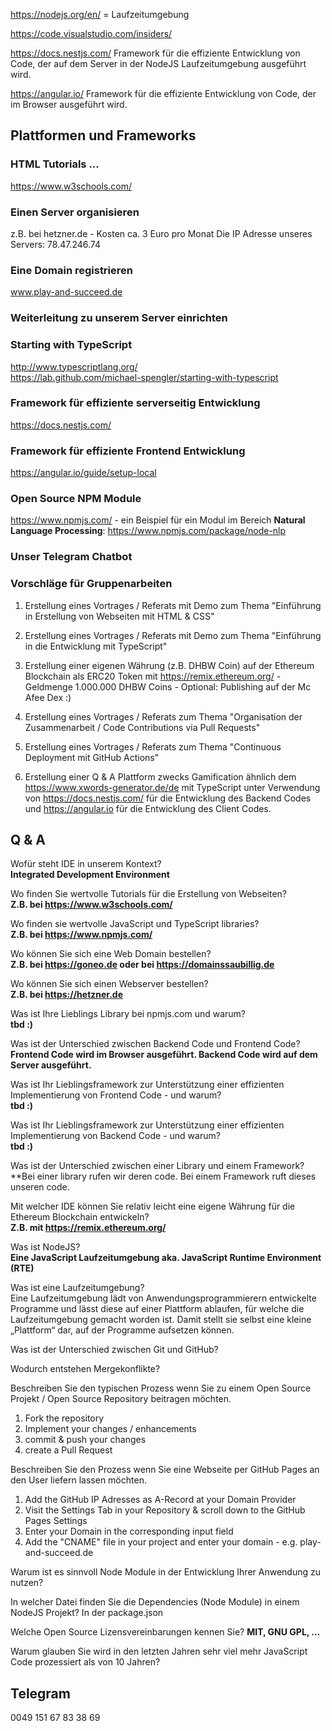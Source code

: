 

https://nodejs.org/en/ = Laufzeitumgebung

https://code.visualstudio.com/insiders/

https://docs.nestjs.com/ 
Framework für die effiziente Entwicklung von Code, der auf dem Server in der NodeJS Laufzeitumgebung ausgeführt wird.

https://angular.io/
Framework für die effiziente Entwicklung von Code, der im Browser ausgeführt wird.




## Plattformen und Frameworks

### HTML Tutorials ...
https://www.w3schools.com/

### Einen Server organisieren
z.B. bei hetzner.de - Kosten ca. 3 Euro pro Monat
Die IP Adresse unseres Servers: 78.47.246.74

### Eine Domain registrieren
www.play-and-succeed.de

### Weiterleitung zu unserem Server einrichten


### Starting with TypeScript
http://www.typescriptlang.org/  
https://lab.github.com/michael-spengler/starting-with-typescript

### Framework für effiziente serverseitig Entwicklung
https://docs.nestjs.com/

### Framework für effiziente Frontend Entwicklung
https://angular.io/guide/setup-local

### Open Source NPM Module
https://www.npmjs.com/ - ein Beispiel für ein Modul im Bereich **Natural Language Processing**: https://www.npmjs.com/package/node-nlp

### Unser Telegram Chatbot




### Vorschläge für Gruppenarbeiten
1. Erstellung eines Vortrages / Referats mit Demo zum Thema "Einführung in Erstellung von Webseiten mit HTML & CSS"

2. Erstellung eines Vortrages / Referats mit Demo zum Thema "Einführung in die Entwicklung mit TypeScript"

3. Erstellung einer eigenen Währung (z.B. DHBW Coin) auf der Ethereum Blockchain als ERC20 Token mit https://remix.ethereum.org/ - Geldmenge 1.000.000 DHBW Coins - Optional: Publishing auf der Mc Afee Dex :)

4. Erstellung eines Vortrages / Referats zum Thema "Organisation der Zusammenarbeit / Code Contributions via Pull Requests"

5. Erstellung eines Vortrages / Referats zum Thema "Continuous Deployment mit GitHub Actions"

6. Erstellung einer Q & A Plattform zwecks Gamification ähnlich dem https://www.xwords-generator.de/de mit TypeScript unter Verwendung von https://docs.nestjs.com/ für die Entwicklung des Backend Codes und https://angular.io für die Entwicklung des Client Codes.


## Q & A
Wofür steht IDE in unserem Kontext?  
**Integrated Development Environment**

Wo finden Sie wertvolle Tutorials für die Erstellung von Webseiten?  
**Z.B. bei https://www.w3schools.com/**

Wo finden sie wertvolle JavaScript und TypeScript libraries?  
**Z.B. bei https://www.npmjs.com/**

Wo können Sie sich eine Web Domain bestellen?  
**Z.B. bei https://goneo.de oder bei https://domainssaubillig.de**

Wo können Sie sich einen Webserver bestellen?  
**Z.B. bei https://hetzner.de**

Was ist Ihre Lieblings Library bei npmjs.com und warum?  
**tbd :)**

Was ist der Unterschied zwischen Backend Code und Frontend Code?  
**Frontend Code wird im Browser ausgeführt. Backend Code wird auf dem Server ausgeführt.**

Was ist Ihr Lieblingsframework zur Unterstützung einer effizienten Implementierung von Frontend Code - und warum?  
**tbd :)**

Was ist Ihr Lieblingsframework zur Unterstützung einer effizienten Implementierung von Backend Code - und warum?  
**tbd :)**

Was ist der Unterschied zwischen einer Library und einem Framework?  
**Bei einer library rufen wir deren code. Bei einem Framework ruft dieses unseren code.

Mit welcher IDE können Sie relativ leicht eine eigene Währung für die Ethereum Blockchain entwickeln?  
**Z.B. mit https://remix.ethereum.org/**

Was ist NodeJS?  
**Eine JavaScript Laufzeitumgebung aka. JavaScript Runtime Environment (RTE)**

Was ist eine Laufzeitumgebung?  
Eine Laufzeitumgebung lädt von Anwendungsprogrammierern entwickelte Programme und lässt diese auf einer Plattform ablaufen, für welche die Laufzeitumgebung gemacht worden ist. Damit stellt sie selbst eine kleine „Plattform“ dar, auf der Programme aufsetzen können.

Was ist der Unterschied zwischen Git und GitHub?

Wodurch entstehen Mergekonflikte?

Beschreiben Sie den typischen Prozess wenn Sie zu einem Open Source Projekt / Open Source Repository beitragen möchten.
1. Fork the repository
2. Implement your changes / enhancements
3. commit & push your changes
4. create a Pull Request

Beschreiben Sie den Prozess wenn Sie eine Webseite per GitHub Pages an den User liefern lassen möchten.
1. Add the GitHub IP Adresses as A-Record at your Domain Provider
2. Visit the Settings Tab in your Repository & scroll down to the GitHub Pages Settings
3. Enter your Domain in the corresponding input field
4. Add the "CNAME" file in your project and enter your domain - e.g. play-and-succeed.de

Warum ist es sinnvoll Node Module in der Entwicklung Ihrer Anwendung zu nutzen?


In welcher Datei finden Sie die Dependencies (Node Module) in einem NodeJS Projekt?
In der package.json

Welche Open Source Lizensvereinbarungen kennen Sie?
**MIT, GNU GPL, ...**  

Warum glauben Sie wird in den letzten Jahren sehr viel mehr JavaScript Code prozessiert als von 10 Jahren?

## Telegram 
0049 151 67 83 38 69
